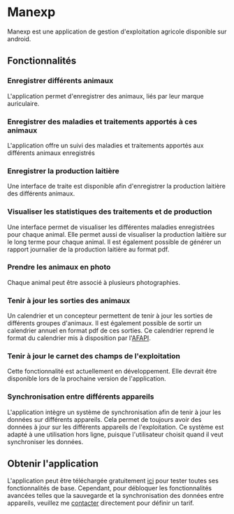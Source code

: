 # Manexp

Manexp est une application de gestion d'exploitation agricole disponible sur android. 

## Fonctionnalités

### Enregistrer différents animaux
L'application permet d'enregistrer des animaux, liés par leur marque auriculaire.
### Enregistrer des maladies et traitements apportés à ces animaux
L'application offre un suivi des maladies et traitements apportés aux différents animaux enregistrés
### Enregistrer la production laitière
Une interface de traite est disponible afin d'enregistrer la production laitière des différents animaux.
### Visualiser les statistiques des traitements et de production
Une interface permet de visualiser les différentes maladies enregistrées pour chaque animal. Elle permet aussi de visualiser la production laitière sur le long terme pour chaque animal. Il est également possible de générer un rapport journalier de la production laitière au format pdf.
### Prendre les animaux en photo
Chaque animal peut être associé à plusieurs photographies.
### Tenir à jour les sorties des animaux
Un calendrier et un concepteur permettent de tenir à jour les sorties de différents groupes d'animaux. Il est également possible de sortir un calendrier annuel en format pdf de ces sorties. Ce calendrier reprend le format du calendrier mis à disposition par l'[AFAPI](https://www.afapi-fipo.ch/production-animale/sst).
### Tenir à jour le carnet des champs de l'exploitation
Cette fonctionnalité est actuellement en développement. Elle devrait être disponible lors de la prochaine version de l'application.
### Synchronisation entre différents appareils
L'application intègre un système de synchronisation afin de tenir à jour les données sur différents appareils. Cela permet de toujours avoir des données à jour sur les différents appareils de l'exploitation. Ce système est adapté à une utilisation hors ligne, puisque l'utilisateur choisit quand il veut synchroniser les données.

## Obtenir l'application
L'application peut être téléchargée gratuitement [ici](https://github.com/edouardbruelhart/Manexp/releases) pour tester toutes ses fonctionnalités de base. Cependant, pour débloquer les fonctionnalités avancées telles que la sauvegarde et la synchronisation des données entre appareils, veuillez me [contacter](mailto:edouard.brulhart@gmail.com) directement pour définir un tarif.